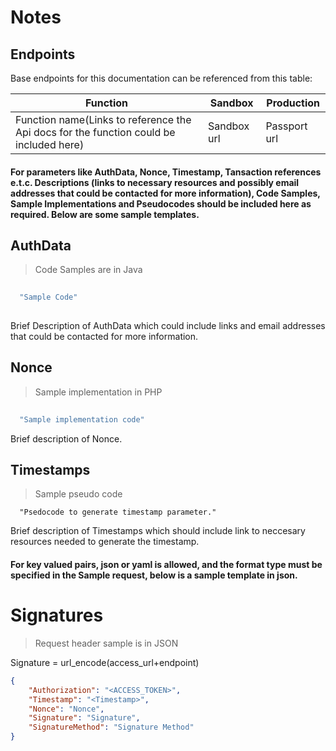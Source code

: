 
# Notes 

## Endpoints

Base endpoints for this documentation can be referenced from this table:

|Function|Sandbox|Production|
|---|---|---|
|Function name(Links to reference the Api docs for the function could be included here)| Sandbox url | Passport url  |

#### **For parameters like AuthData, Nonce, Timestamp, Tansaction references e.t.c. Descriptions (links to necessary resources and possibly email addresses that could be contacted for more information), Code Samples, Sample Implementations and Pseudocodes should be included here as required. Below are some sample templates.**

## AuthData

> Code Samples are in Java

```java
  
  "Sample Code"
  
```

Brief Description of AuthData which could include links and email addresses that could be contacted for more information.


## Nonce

> Sample implementation in PHP

```php
	
  "Sample implementation code"

```
Brief description of Nonce.

## Timestamps


> Sample pseudo code

```
  "Psedocode to generate timestamp parameter."

```
Brief description of Timestamps which should include link to neccesary resources needed to generate the timestamp.

<!-- ## Transaction References

 <a id="transaction-references"></a>

 > Implementation

 ```
    
    "Sample Implementation"
    
 ```

 Brief description of Transaction reference. -->

#### **For key valued pairs, json or yaml is allowed, and the format type must be specified in the Sample request, below is a sample template in json.**

# Signatures

> Request header sample is in JSON

Signature = url_encode(access_url+endpoint)
```json
{
    "Authorization": "<ACCESS_TOKEN>",
    "Timestamp": "<Timestamp>",
    "Nonce": "Nonce",
    "Signature": "Signature",
    "SignatureMethod": "Signature Method"
}
```


